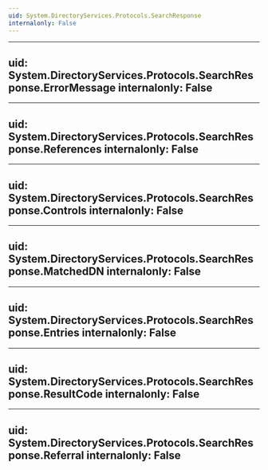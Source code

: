 ```yaml
---
uid: System.DirectoryServices.Protocols.SearchResponse
internalonly: False
---
```


---
uid: System.DirectoryServices.Protocols.SearchResponse.ErrorMessage
internalonly: False
---

---
uid: System.DirectoryServices.Protocols.SearchResponse.References
internalonly: False
---

---
uid: System.DirectoryServices.Protocols.SearchResponse.Controls
internalonly: False
---

---
uid: System.DirectoryServices.Protocols.SearchResponse.MatchedDN
internalonly: False
---

---
uid: System.DirectoryServices.Protocols.SearchResponse.Entries
internalonly: False
---

---
uid: System.DirectoryServices.Protocols.SearchResponse.ResultCode
internalonly: False
---

---
uid: System.DirectoryServices.Protocols.SearchResponse.Referral
internalonly: False
---
